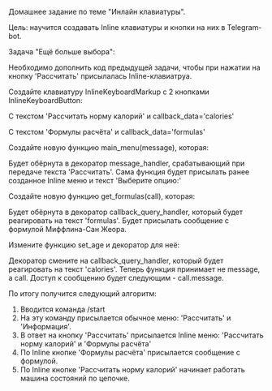 Домашнее задание по теме "Инлайн клавиатуры".

Цель: научится создавать Inline клавиатуры и кнопки на них в Telegram-bot.

Задача "Ещё больше выбора":

Необходимо дополнить код предыдущей задачи, чтобы при нажатии на кнопку 'Рассчитать' присылалась Inline-клавиатруа.

Создайте клавиатуру InlineKeyboardMarkup с 2 кнопками InlineKeyboardButton:

С текстом 'Рассчитать норму калорий' и callback_data='calories'

С текстом 'Формулы расчёта' и callback_data='formulas'

Создайте новую функцию main_menu(message), которая:

Будет обёрнута в декоратор message_handler, срабатывающий при передаче текста 'Рассчитать'. 
Сама функция будет присылать ранее созданное Inline меню и текст 'Выберите опцию:'

Создайте новую функцию get_formulas(call), которая:

Будет обёрнута в декоратор callback_query_handler, который будет реагировать на текст 'formulas'. 
Будет присылать сообщение с формулой Миффлина-Сан Жеора.

Измените функцию set_age и декоратор для неё:

Декоратор смените на callback_query_handler, который будет реагировать на текст 'calories'. 
Теперь функция принимает не message, а call. Доступ к сообщению будет следующим - call.message.

По итогу получится следующий алгоритм:

1. Вводится команда /start
2. На эту команду присылается обычное меню: 'Рассчитать' и 'Информация'.
3. В ответ на кнопку 'Рассчитать' присылается Inline меню: 'Рассчитать норму калорий' и 'Формулы расчёта'
4. По Inline кнопке 'Формулы расчёта' присылается сообщение с формулой.
5. По Inline кнопке 'Рассчитать норму калорий' начинает работать машина состояний по цепочке.
